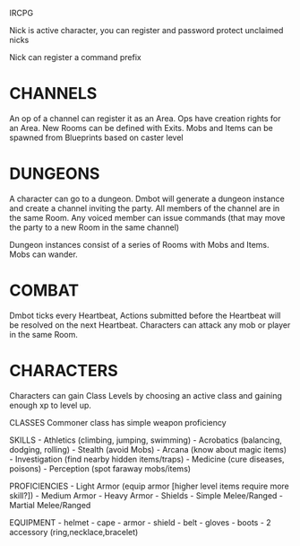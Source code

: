 IRCPG


Nick is active character, you can register and password protect unclaimed nicks

Nick can register a command prefix

CHANNELS
========
An op of a channel can register it as an Area. Ops have creation rights for an Area. New Rooms can be defined with Exits. Mobs and Items can be spawned from Blueprints based on caster level


DUNGEONS
========
A character can go to a dungeon. Dmbot will generate a dungeon instance and create a channel inviting the party.
All members of the channel are in the same Room. Any voiced member can issue commands (that may move the party to a new Room in the same channel)

Dungeon instances consist of a series of Rooms with Mobs and Items. Mobs can wander.


COMBAT
======
Dmbot ticks every Heartbeat, Actions submitted before the Heartbeat will be resolved on the next Heartbeat. Characters can attack any mob or player in the same Room. 


CHARACTERS
==========
Characters can gain Class Levels by choosing an active class and gaining enough xp to level up.

CLASSES
    Commoner class has simple weapon proficiency 

SKILLS
    - Athletics (climbing, jumping, swimming)
    - Acrobatics (balancing, dodging, rolling)
    - Stealth (avoid Mobs)
    - Arcana (know about magic items)
    - Investigation (find nearby hidden items/traps)
    - Medicine (cure diseases, poisons)
    - Perception (spot faraway mobs/items)

PROFICIENCIES 
    - Light Armor (equip armor [higher level items require more skill?])
    - Medium Armor
    - Heavy Armor
    - Shields
    - Simple Melee/Ranged
    - Martial Melee/Ranged

EQUIPMENT
    - helmet
    - cape
    - armor
    - shield
    - belt
    - gloves
    - boots
    - 2 accessory (ring,necklace,bracelet)
